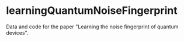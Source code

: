 # learningQuantumNoiseFingerprint
Data and code for the paper "Learning the noise fingerprint of quantum devices".
